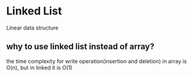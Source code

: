 # Linked List
Linear data structure


## why to use linked list instead of array?
the time complexity for write operation(insertion and deletion) in array is O(n), but in linked it is O(1)
